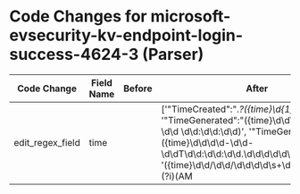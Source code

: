 # Code Changes for microsoft-evsecurity-kv-endpoint-login-success-4624-3 (Parser)

| Code Change | Field Name | Before | After |
|-------------|------------|--------|-------|
| edit_regex_field | time |  | ['"TimeCreated":".*?({time}\d{1,13}).*?",', '"TimeGenerated":"({time}\d\d\d\d-\d\d-\d\d \d\d:\d\d:\d\d)', '"TimeGenerated":"({time}\d\d\d\d-\d\d-\d\dT\d\d:\d\d:\d\d\.\d\d\d\d\d\d\dZ)"', '({time}\d\d\/\d\d\/\d\d\d\d\s+\d\d:\d\d:\d\d\s+(?i)(AM|PM))', '({time}\w+\s\d{1,2}\s\d{1,2}:\d{1,2}:\d{1,2}\s\d{4})\s+4624\s+Microsoft-Windows-Security-Auditing', '<TimeCreated SystemTime=(\'|")({time}\d\d\d\d-\d\d-\d\dT\d\d:\d\d:\d\d\.\d\d\d\d\d\d\d\d\dZ)', 'TimeGenerated=({time}\d{10})', '\s({time}\d\d\d\d-\d\d-\d\dT\d\d:\d\d:\d\d)'] |